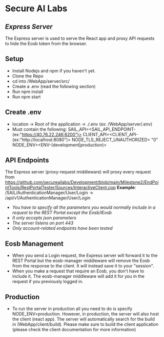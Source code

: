 # Secure AI Labs

## _Express Server_

The Express server is used to serve the React app and proxy API requests to hide the Eosb token from the browser.

## Setup

- Install Nodejs and npm if you haven't yet.
- Clone the Repo
- cd into /WebApp/server/src/
- Create a .env (read the following section)
- Run npm install
- Run npm start

## Create .env

- location -> Root of the application -> ./.env (ex: /WebApp/server/.env)
- Must contain the following:
  SAIL_API=<SAIL_API_ENDPOINT-(ex:"https://40.76.22.246:6200")>
  CLIENT_API=<CLIENT_API-(ex:"http://localhost:8080")>
  NODE_TLS_REJECT_UNAUTHORIZED= "0"
  NODE_ENV=<ENV-(development|production)>

## API Endpoints

The Express server (proxy-request middleware) will proxy every request from https://github.com/secureailabs/Development/blob/main/Milestone2/EndPointTools/RestPortalTester/Sources/InteractiveClient.cpp
**Example**: /SAIL/AuthenticationManager/User/Login -> /api/v1/AuthenticationManager/User/Login

- _You have to specify all the parameters you would normally include in a request to the REST Portal except the Eosb/IEosb_
- _It only accepts json parameters_
- _The server listens on port 443_
- _Only account-related endpoints have been tested_

## Eosb Management

- When you send a Login request, the Express server will forward it to the REST Portal but the eosb-manager middleware will remove the Eosb from the response to the client. It will instead save it to your "session".
- When you make a request that require an Eosb, you don't have to include it. The eosb-manager middleware will add it for you in the request if you previously logged in.

## Production

- To run the server in production all you need to do is specify NODE_ENV=production. However, in production, the server will also host the client (react app). The server will automatically search for the build in (WebApp/client/build). Please make sure to build the client application (please check the client documentation for more information)
